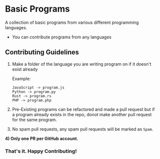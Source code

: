 
# Basic Programs

A collection of basic programs from various different programming languages.

- You can contribute programs from any languages

## Contributing Guidelines
1)  Make a folder of the language you are writing program on if it doesn't exist already
    
    Example: 
    ```
    JavaScript -> program.js 
    Python -> program.py
    Rust -> program.rs
    PHP -> program.php
    ```        
2) Pre-Existing programs can be refactored and made a pull request but if a program already exists in the repo, donot make another pull request for the same program.
3) No spam pull requests, any spam pull requests will be marked as `Spam`.

**4) Only one PR per GitHub account.**


### That's it. Happy Contributing!

                    







